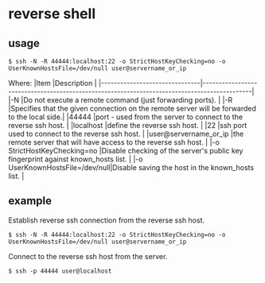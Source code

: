 # reverse shell

## usage

```shell
$ ssh -N -R 44444:localhost:22 -o StrictHostKeyChecking=no -o UserKnownHostsFile=/dev/null user@servername_or_ip
```
Where:
|Item                           |Description                                                                                  |
|-------------------------------|---------------------------------------------------------------------------------------------|
|-N                             |Do not execute a remote command (just forwarding ports).                                     |
|-R                             |Specifies that the given connection on the remote server will be forwarded to the local side.|
|44444                          |port - used from the server to connect to the reverse ssh host.                              |
|localhost                      |define the reverse ssh host.                                                                 |
|22                             |ssh port used to connect to the reverse ssh host.                                            |
|user@servername_or_ip          |the remote server that will have access to the reverse ssh host.                             |
|-o StrictHostKeyChecking=no    |Disable checking of the server's public key fingerprint against known_hosts list.            |
|-o UserKnownHostsFile=/dev/null|Disable saving the host in the known_hosts list.                                             |

## example

Establish reverse ssh connection from the reverse ssh host.
```shell
$ ssh -N -R 44444:localhost:22 -o StrictHostKeyChecking=no -o UserKnownHostsFile=/dev/null user@servername_or_ip
```

Connect to the reverse ssh host from the server.
```shell
$ ssh -p 44444 user@localhost
```

